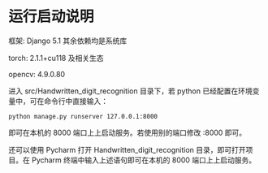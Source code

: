 # 运行启动说明

框架: Django 5.1 其余依赖均是系统库

torch: 2.1.1+cu118 及相关生态

opencv: 4.9.0.80

进入 src/Handwritten_digit_recognition 目录下，若 python 已经配置在环境变量中，可在命令行中直接输入：

```shell
python manage.py runserver 127.0.0.1:8000
```

即可在本机的 8000 端口上上启动服务。若使用别的端口修改 :8000 即可。

还可以使用 Pycharm 打开 Handwritten_digit_recognition 目录，即可打开项目。在 Pycharm 终端中输入上述语句即可在本机的 8000 端口上上启动服务。

